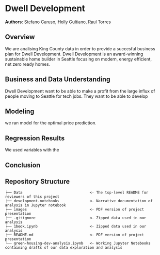 # Dwell Development 

**Authors**: Stefano Caruso, Holly Gultiano, Raul Torres

## Overview

We are analising King County data in order to provide a succesful business plan for Dwell Development. Dwell Development is an award-winning sustainable home builder in Seattle focusing on modern, energy efficient, net zero ready homes. 


## Business and Data Understanding

Dwell Development want to be able to make a profit from the large influx of people moving to Seattle for tech jobs. They want to be able to develop 



## Modeling
we ran model for the optimal price prediction. 




## Regression Results

We used variables with the 



## Conclusion



## Repository Structure

```
├── Data                               <- The top-level README for reviewers of this project
├── development-notebooks              <- Narrative documentation of analysis in Jupyter notebook
├── images                             <- PDF version of project presentation
├── .gitignore                         <- Zipped data used in our analysis
├── 1book.ipynb                        <- Zipped data used in our analysis
├── README.md                          <- PDF version of project presentation
└── green-housing-dev-analysis.ipynb   <- Working Jupyter Notebooks containing drafts of our data exploration and analysis
```

